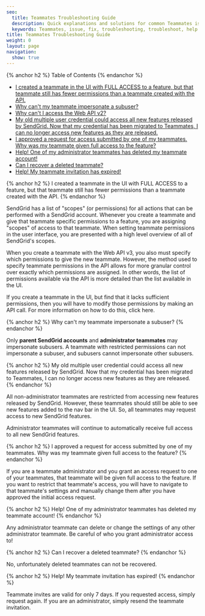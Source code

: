 ```yaml
---
seo:
  title: Teammates Troubleshooting Guide
  description: Quick explanations and solutions for common Teammates issues.
  keywords: Teammates, issue, fix, troubleshooting, troubleshoot, help
title: Teammates Troubleshooting Guide
weight: 0
layout: page
navigation:
  show: true
---
```


{% anchor h2 %}
Table of Contents
{% endanchor %}

* [I created a teammate in the UI with FULL ACCESS to a feature, but that teammate still has fewer permissions than a teammate created with the API.](#-I-created-a-teammate-in-the-UI-with-FULL-ACCESS-to-a-feature-but-that-teammate-still-has-fewer-permissions-than-a-teammate-created-with-the-API)
* [Why can't my teammate impersonate a subuser?](#-Why-cant-my-teammate-impersonate-a-subuser)
* [Why can't I access the Web API v2?](#-Why-cant-I-access-the-Web-API-v2)
* [My old multiple user credential could access all new features released by SendGrid. Now that my credential has been migrated to Teammates, I can no longer access new features as they are released.](#-My-old-multiple-user-credential-could-access-all-new-features-released-by-SendGrid-Now-that-my-credential-has-been-migrated-to-Teammates-I-can-no-longer-access-new-features-as-they-are-released)
* [I approved a request for access submitted by one of my teammates. Why was my teammate given full access to the feature?](#-I-approved-a-request-for-access-submitted-by-one-of-my-teammates-Why-was-my-teammate-given-full-access-to-the-feature)
* [Help! One of my administrator teammates has deleted my teammate account!](#-Help-One-of-my-administrator-teammates-has-deleted-my-teammate-account)
* [Can I recover a deleted teammate?](#-Can-I-recover-a-deleted-teammate)
* [Help! My teammate invitation has expired!](#-Help-My-teammate-invitation-has-expired)

{% anchor h2 %}
I created a teammate in the UI with FULL ACCESS to a feature, but that teammate still has fewer permissions than a teammate created with the API.
{% endanchor %}

SendGrid has a list of "scopes" (or permissions) for all actions that can be performed with a SendGrid account. Whenever you create a teammate and give that teammate specific permissions to a feature, you are assigning "scopes" of access to that teammate. When setting teammate permissions in the user interface, you are presented with a high level overview of all of SendGrid's scopes.

When you create a teammate with the Web API v3, you also must specify which permissions to give the new teammate. However, the method used to specify teammate permissions in the API allows for more granular control over exactly which permissions are assigned. In other words, the list of permissions available via the API is more detailed than the list available in the UI.

If you create a teammate in the UI, but find that it lacks sufficient permissions, then you will have to modify those permissions by making an API call. For more information on how to do this, click here.

{% anchor h2 %}
Why can't my teammate impersonate a subuser?
{% endanchor %}

Only **parent SendGrid accounts** and **administrator teammates** may impersonate subusers. A teammate with restricted permissions can not impersonate a subuser, and subusers cannot impersonate other subusers.

{% anchor h2 %}
My old multiple user credential could access all new features released by SendGrid. Now that my credential has been migrated to Teammates, I can no longer access new features as they are released.
{% endanchor %}

All non-administrator teammates are restricted from accessing new features released by SendGrid. However, these teammates should still be able to see new features added to the nav bar in the UI. So, all teammates may request access to new SendGrid features.

Administrator teammates will continue to automatically receive full access to all new SendGrid features.

{% anchor h2 %}
I approved a request for access submitted by one of my teammates. Why was my teammate given full access to the feature?
{% endanchor %}

If you are a teammate administrator and you grant an access request to one of your teammates, that teammate will be given full access to the feature. If you want to restrict that teammate's access, you will have to navigate to that teammate's settings and manually change them after you have approved the initial access request.

{% anchor h2 %}
Help! One of my administrator teammates has deleted my teammate account!
{% endanchor %}

Any administrator teammate can delete or change the settings of any other administrator teammate. Be careful of who you grant administrator access to!

{% anchor h2 %}
Can I recover a deleted teammate?
{% endanchor %}

No, unfortunately deleted teammates can not be recovered.

{% anchor h2 %}
Help! My teammate invitation has expired!
{% endanchor %}

Teammate invites are valid for only 7 days. If you requested access, simply request again. If you are an administrator, simply resend the teammate invitation.
